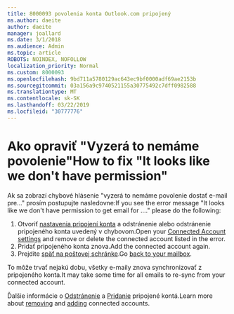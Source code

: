 ```yaml
---
title: 8000093 povolenia konta Outlook.com pripojený
ms.author: daeite
author: daeite
manager: joallard
ms.date: 3/1/2018
ms.audience: Admin
ms.topic: article
ROBOTS: NOINDEX, NOFOLLOW
localization_priority: Normal
ms.custom: 8000093
ms.openlocfilehash: 9bd711a5780129ac643ec9bf0000adf69ae2153b
ms.sourcegitcommit: 03a156a9c9740521155a30775492c7dff0982588
ms.translationtype: MT
ms.contentlocale: sk-SK
ms.lasthandoff: 03/22/2019
ms.locfileid: "30777776"
---
```

# <a name="how-to-fix-it-looks-like-we-dont-have-permission"></a><span data-ttu-id="ea5de-102">Ako opraviť "Vyzerá to nemáme povolenie"</span><span class="sxs-lookup"><span data-stu-id="ea5de-102">How to fix "It looks like we don't have permission"</span></span>

<span data-ttu-id="ea5de-103">Ak sa zobrazí chybové hlásenie "vyzerá to nemáme povolenie dostať e-mail pre..." prosím postupujte nasledovne:</span><span class="sxs-lookup"><span data-stu-id="ea5de-103">If you see the error message "It looks like we don't have permission to get email for ...." please do the following:</span></span>

1. <span data-ttu-id="ea5de-104">Otvoriť [nastavenia pripojení konta](https://outlook.live.com/mail/options/mail/accounts) a odstránenie alebo odstránenie pripojeného konta uvedený v chybovom.</span><span class="sxs-lookup"><span data-stu-id="ea5de-104">Open your [Connected Account settings](https://outlook.live.com/mail/options/mail/accounts) and remove or delete the connected account listed in the error.</span></span> 
2. <span data-ttu-id="ea5de-105">Pridať pripojeného konta znova.</span><span class="sxs-lookup"><span data-stu-id="ea5de-105">Add the connected account again.</span></span>
3. <span data-ttu-id="ea5de-106">Prejdite [späť na poštovej schránke](https://outlook.live.com/mail/inbox).</span><span class="sxs-lookup"><span data-stu-id="ea5de-106">Go [back to your mailbox](https://outlook.live.com/mail/inbox).</span></span>

<span data-ttu-id="ea5de-107">To môže trvať nejakú dobu, všetky e-maily znova synchronizovať z pripojeného konta.</span><span class="sxs-lookup"><span data-stu-id="ea5de-107">It may take some time for all emails to re-sync from your connected account.</span></span>

<span data-ttu-id="ea5de-108">Ďalšie informácie o [Odstránenie](https://support.office.com/article/0b9a6b95-ff1b-46c1-bf60-d6b3b82c5ac8) a [Pridanie](https://support.office.com/article/c5224df4-5885-4e79-91ba-523aa743f0ba) pripojené kontá.</span><span class="sxs-lookup"><span data-stu-id="ea5de-108">Learn more about [removing](https://support.office.com/article/0b9a6b95-ff1b-46c1-bf60-d6b3b82c5ac8) and [adding](https://support.office.com/article/c5224df4-5885-4e79-91ba-523aa743f0ba) connected accounts.</span></span>